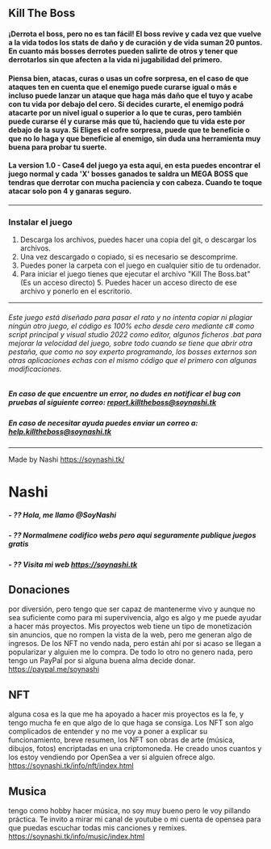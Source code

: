 
## Kill The Boss 
#### ¡Derrota el boss, pero no es tan fácil! El boss revive y cada vez que vuelve a la vida todos los stats de daño y de curación y de vida suman 20 puntos. En cuanto más bosses derrotes pueden salirte de otros y tener que derrotarlos sin que afecten a la vida ni jugabilidad del primero.
#### Piensa bien, atacas, curas o usas un cofre sorpresa, en el caso de que ataques ten en cuenta que el enemigo puede curarse igual o más e incluso puede lanzar un ataque que haga más daño que el tuyo y acabe con tu vida por debajo del cero. Si decides curarte, el enemigo podrá atacarte por un nivel igual o superior a lo que te curas, pero también puede curarse él y curarse más que tú, haciendo que tu vida este por debajo de la suya. Si Eliges el cofre sorpresa, puede que te beneficie o que no lo haga y que beneficie al enemigo, sin duda una herramienta muy buena para probar tu suerte.
#### La version 1.0 - Case4 del juego ya esta aqui, en esta puedes encontrar el juego normal y cada 'X' bosses ganados te saldra un MEGA BOSS que tendras que derrotar con mucha paciencia y con cabeza. Cuando te toque atacar solo pon 4 y ganaras seguro.
---
### Instalar el juego
 1. Descarga los archivos, puedes hacer una copia del git, o descargar los archivos.
 2. Una vez descargado o copiado, si es necesario se descomprime.
 3. Puedes poner la carpeta con el juego en cualquier sitio de tu ordenador.
 4. Para iniciar el juego tienes que ejecutar el archivo "Kill The Boss.bat" (Es un acceso directo)
	 5. Puedes hacer un acceso directo de ese archivo y ponerlo en el escritorio.
---
###### Este juego está diseñado para pasar el rato y no intenta copiar ni plagiar ningún otro juego, el código es 100% echo desde cero mediante c# como script principal y visual studio 2022 como editor, algunos ficheros .bat para mejorar la velocidad del juego, sobre todo cuando se tiene que abrir otra pestaña, que como no soy experto programando, los bosses externos son otras aplicaciones echas con el mismo código que el primero con algunas modificaciones.
##### En caso de que encuentre un error, no dudes en notificar el bug con pruebas al siguiente correo: report.killtheboss@soynashi.tk
##### En caso de necesitar ayuda puedes enviar un correo a: help.killtheboss@soynashi.tk


--- 
Made by Nashi 
https://soynashi.tk/ 
# Nashi 
##### - ?? Hola, me llamo @SoyNashi 
##### - ?? Normalmene codifico webs pero aqui seguramente publique juegos gratis 
##### - ?? Visita mi web https://soynashi.tk 
## Donaciones  
 por diversión, pero tengo que ser capaz de mantenerme vivo y aunque no sea suficiente como para mi supervivencia, algo es algo y me puede ayudar a hacer más proyectos. Mis proyectos web tiene un tipo de monetización sin anuncios, que no rompen la vista de la web, pero me generan algo de ingresos. De los NFT no vendo nada, pero están ahí por si acaso se llegan a popularizar y alguien me lo compra. De todo lo otro no genero nada, pero tengo un PayPal por si alguna buena alma decide donar. 
https://paypal.me/soynashi 
## NFT 
 alguna cosa es la que me ha apoyado a hacer mis proyectos es la fe, y tengo mucha fe en que algo de lo que haga se consiga. Los NFT son algo complicados de entender y no me voy a poner a explicar su funcionamiento, breve resumen, los NFT son obras de arte (música, dibujos, fotos) encriptadas en una criptomoneda. He creado unos cuantos y los estoy vendiendo por OpenSea a ver si alguien ofrece algo. 
https://soynashi.tk/info/nft/index.html 
## Musica 
 tengo como hobby hacer música, no soy muy bueno pero le voy pillando práctica. Te invito a mirar mi canal de youtube o mi cuenta de opensea para que puedas escuchar todas mis canciones y remixes. 
https://soynashi.tk/info/music/index.html 
